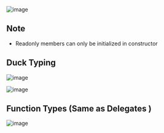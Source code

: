 ![image](https://github.com/msdsunny/WebDevPreparation/assets/39462578/e64ed56e-8366-4fad-ad81-2e0328a39193)

## Note

- Readonly members can only be initialized in constructor

## Duck Typing

![image](https://github.com/msdsunny/WebDevPreparation/assets/39462578/4b979387-f951-42b0-ac93-a3fe7b9ab881)

![image](https://github.com/msdsunny/WebDevPreparation/assets/39462578/42d4194b-38a2-4421-ad22-f993423c8528)

## Function Types (Same as Delegates )

![image](https://github.com/msdsunny/WebDevPreparation/assets/39462578/40c051f3-84f5-4e32-9c20-0890c84a7caa)



